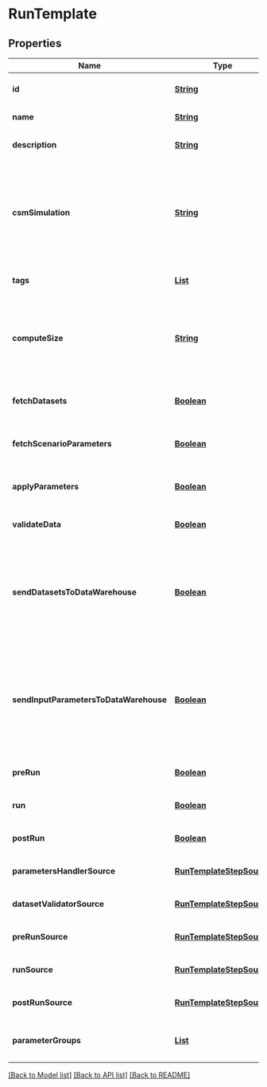 # RunTemplate
## Properties

Name | Type | Description | Notes
------------ | ------------- | ------------- | -------------
**id** | [**String**](string.md) | the Solution Run Template id | [default to null]
**name** | [**String**](string.md) | the Run Template name | [default to null]
**description** | [**String**](string.md) | the Run Template description | [optional] [default to null]
**csmSimulation** | [**String**](string.md) | the Cosmo Tech simulation name. This information is send to the Engine. Mandatory information if no Engine is defined | [optional] [default to null]
**tags** | [**List**](string.md) | the list of Run Template tags | [optional] [default to null]
**computeSize** | [**String**](string.md) | the compute size needed for this Run Template. Standard sizes are basic and highcpu. Default is basic | [optional] [default to null]
**fetchDatasets** | [**Boolean**](boolean.md) | whether or not the fetch dataset step is done | [optional] [default to null]
**fetchScenarioParameters** | [**Boolean**](boolean.md) | whether or not the fetch parameters step is done | [optional] [default to null]
**applyParameters** | [**Boolean**](boolean.md) | whether or not the apply parameter step is done | [optional] [default to null]
**validateData** | [**Boolean**](boolean.md) | whether or not the validate step is done | [optional] [default to null]
**sendDatasetsToDataWarehouse** | [**Boolean**](boolean.md) | whether or not the Datasets values are send to the DataWarehouse prior to Simulation Run. If not set follow the Workspace setting | [optional] [default to null]
**sendInputParametersToDataWarehouse** | [**Boolean**](boolean.md) | whether or not the input parameters values are send to the DataWarehouse prior to Simulation Run. If not set follow the Workspace setting | [optional] [default to null]
**preRun** | [**Boolean**](boolean.md) | whether or not the pre-run step is done | [optional] [default to null]
**run** | [**Boolean**](boolean.md) | whether or not the run step is done | [optional] [default to null]
**postRun** | [**Boolean**](boolean.md) | whether or not the post-run step is done | [optional] [default to null]
**parametersHandlerSource** | [**RunTemplateStepSource**](RunTemplateStepSource.md) |  | [optional] [default to null]
**datasetValidatorSource** | [**RunTemplateStepSource**](RunTemplateStepSource.md) |  | [optional] [default to null]
**preRunSource** | [**RunTemplateStepSource**](RunTemplateStepSource.md) |  | [optional] [default to null]
**runSource** | [**RunTemplateStepSource**](RunTemplateStepSource.md) |  | [optional] [default to null]
**postRunSource** | [**RunTemplateStepSource**](RunTemplateStepSource.md) |  | [optional] [default to null]
**parameterGroups** | [**List**](string.md) | the ordered list of parameters groups for the Run Template | [optional] [default to null]

[[Back to Model list]](../README.md#documentation-for-models) [[Back to API list]](../README.md#documentation-for-api-endpoints) [[Back to README]](../README.md)

